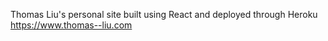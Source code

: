 Thomas Liu's personal site built using React and deployed through Heroku
https://www.thomas--liu.com
